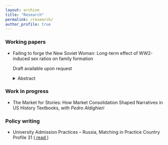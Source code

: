 ```yaml
---
layout: archive
title: "Research"
permalink: /research/
author_profile: true
---
```


### Working papers

 * Failing to forge the New Soviet Woman: Long-term effect of WW2-induced sex ratios on family formation
   
   Draft available upon request
   <details>
   <summary>Abstract</summary>
   <br>
   <blockquote style="text-align: justify;">
     Does male scarcity empower women, or, conversely, push them to become more dependent and conform to traditional gender roles? Drawing on the episode of extreme male scarcity caused by 27 million Soviet casualties during WWII, I find that male scarcity decreases women's bargaining power in the marriage market, leading to a long-term rise in conservative gender attitudes and willingness to create a family. Based on exogenous local within-region variation in the military deaths, I identify a causal effect of a 10 percentage-point increase in female share leading to a 3.3 percentage-point increase in the share of married females today. Using survey data, I document that in historically more male-scarce localities modern-day respondents are 11 percentage points more likely to find marriage important and 20 to 40 percentage points more likely to believe in conservative gender roles in the family. To reconcile these results with the literature, I show that the effect of sex ratio skewness is more pronounced in districts where females were already a part of the labor force before the war. Overall, I show how male scarcity, when female labor force participation is high to start with, leads to more conservative and family-oriented societal norms.
   </blockquote>
   </details>

### Work in progress 

 * The Market for Stories: How Market Consolidation Shaped Narratives in US History Textbooks, *with Pedro Aldighieri*

  

### Policy writing

 * University Admission Practices – Russia, Matching in Practice Country Profile 31 (<a href="https://www.matching-in-practice.eu/university-admission-practices-russia/"> read </a>)
